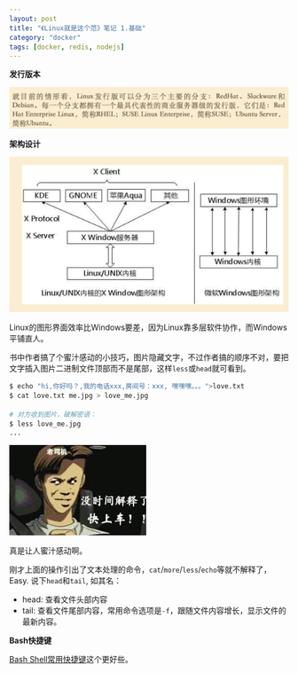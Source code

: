 ```yaml
---
layout: post
title: "《Linux就是这个范》笔记 1.基础"
category: "docker"
tags: [docker, redis, nodejs]
---
```


**发行版本**

![](media/14789234689848.jpg)

**架构设计**

![](media/14789235355920.jpg)

Linux的图形界面效率比Windows要差，因为Linux靠多层软件协作，而Windows平铺直人。

书中作者搞了个蜜汁感动的小技巧，图片隐藏文字，不过作者搞的顺序不对，要把文字插入图片二进制文件顶部而不是尾部，这样`less`或`head`就可看到。

```bash
$ echo "hi,你好吗？,我的电话xxx,房间号：xxx, 嘿嘿嘿。。。">love.txt
$ cat love.txt me.jpg > love_me.jpg

# 对方收到图片，破解密语：
$ less love_me.jpg
...
```

![](media/14789242517091.jpg)

真是让人蜜汁感动啊。

刚才上面的操作引出了文本处理的命令，`cat`/`more`/`less`/`echo`等就不解释了，Easy. 说下`head`和`tail`, 如其名：

- head: 查看文件头部内容
- tail: 查看文件尾部内容，常用命令选项是`-f`，跟随文件内容增长，显示文件的最新内容。

**Bash快捷键**

[Bash Shell常用快捷键](https://github.com/hokein/Wiki/wiki/Bash-Shell%E5%B8%B8%E7%94%A8%E5%BF%AB%E6%8D%B7%E9%94%AE)这个更好些。



